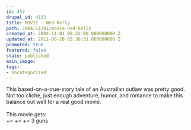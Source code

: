```yaml
---
id: 457
drupal_id: 4133
title: MOVIE - Ned Kelly
path: 2004/11/01/movie-ned-kelly
created_at: 2004-11-01 09:22:00.000000000 Z
updated_at: 2011-08-20 03:36:31.000000000 Z
promoted: true
featured: false
state: published
main_image: 
tags:
- Uncategorized
---
```

This based-on-a-true-story tale of an Australian outlaw was pretty good. Not too cliche, just enough adventure, humor, and romance to make this balance out well for a real good movie.
<br />
<br />This movie gets:
<br />+= += +=   3 guns
